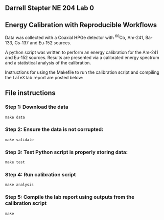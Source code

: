 ## Darrell Stepter  NE 204 Lab 0

## Energy Calibration with Reproducible Workflows

Data was collected with a Coaxial HPGe detector with $^{60}$Co,
Am-241, Ba-133, Cs-137 and Eu-152 sources.

A python script was written to perform an energy calibration for the
Am-241 and Eu-152 sources. Results are presented via a calibrated energy
spectrum and a statistical analysis of the calibration.

Instructions for using the Makefile to run the calibration script and
compiling the LaTeX lab report are posted below:

## File instructions

### Step 1: Download the data

```
make data

```
### Step 2: Ensure the data is not corrupted:

```
make validate
```

### Step 3: Test Python script is properly storing data:

```
make test
```

### Step 4: Run calibration script

```
make analysis
```

### Step 5: Compile the lab report using outputs from the calibration script

```
make
```
